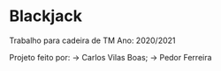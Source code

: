 # Blackjack
Trabalho para cadeira de TM
Ano: 2020/2021

Projeto feito por:
-> Carlos Vilas Boas;
-> Pedor Ferreira

